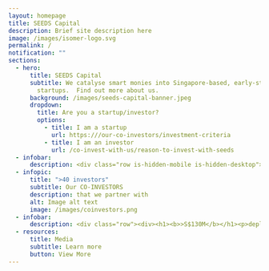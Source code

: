 ```yaml
---
layout: homepage
title: SEEDS Capital
description: Brief site description here
image: /images/isomer-logo.svg
permalink: /
notification: ""
sections:
  - hero:
      title: SEEDS Capital
      subtitle: We catalyse smart monies into Singapore-based, early-stage technology
        startups.  Find out more about us.
      background: /images/seeds-capital-banner.jpeg
      dropdown:
        title: Are you a startup/investor?
        options:
          - title: I am a startup
            url: https:///our-co-investors/investment-criteria
          - title: I am an investor
            url: /co-invest-with-us/reason-to-invest-with-seeds
  - infobar:
      description: <div class="row is-hidden-mobile is-hidden-desktop"><div class="col" style="width: 50%"><p class="padding--bottom eyebrow is-uppercase">Our IMPACT</p><h1 class="has-text-secondary padding--bottom"><b>350 companies</b></h1><p>that we co-invested in.</p></div><div class="col is-half is-half padding--top--xl padding--bottom--xl"><img src="https://d33wubrfki0l68.cloudfront.net/ab79352a6acfe9a2ac9abba90ec4cddbe1802a11/d6c4c/images/successstories3.png" alt="Image alt text"></div></div>
  - infopic:
      title: ">40 investors"
      subtitle: Our CO-INVESTORS
      description: that we partner with
      alt: Image alt text
      image: /images/coinvestors.png
  - infobar:
      description: <div class="row"><div><h1><b>>S$130M</b></h1><p>deployed over 2019 - 2021</p></div><div><h1>><b>350</b></h1><p>portfolio companies over 2019 - 2021</p></div><div><h1><b>>40</b></h1><p>institutional investors over 2019 - 2021</p></div></div>
  - resources:
      title: Media
      subtitle: Learn more
      button: View More
---
```

